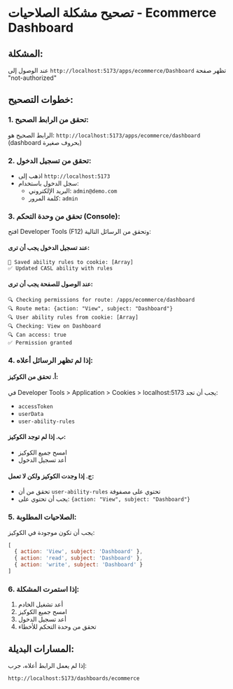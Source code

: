 # تصحيح مشكلة الصلاحيات - Ecommerce Dashboard

## المشكلة:
عند الوصول إلى `http://localhost:5173/apps/ecommerce/Dashboard` تظهر صفحة "not-authorized"

## خطوات التصحيح:

### 1. تحقق من الرابط الصحيح:
الرابط الصحيح هو: `http://localhost:5173/apps/ecommerce/dashboard` (dashboard بحروف صغيرة)

### 2. تحقق من تسجيل الدخول:
- اذهب إلى `http://localhost:5173`
- سجل الدخول باستخدام:
  - البريد الإلكتروني: `admin@demo.com`
  - كلمة المرور: `admin`

### 3. تحقق من وحدة التحكم (Console):
افتح Developer Tools (F12) وتحقق من الرسائل التالية:

#### عند تسجيل الدخول يجب أن ترى:
```
🍪 Saved ability rules to cookie: [Array]
✅ Updated CASL ability with rules
```

#### عند الوصول للصفحة يجب أن ترى:
```
🔍 Checking permissions for route: /apps/ecommerce/dashboard
🔍 Route meta: {action: "View", subject: "Dashboard"}
🔍 User ability rules from cookie: [Array]
🔍 Checking: View on Dashboard
🔍 Can access: true
✅ Permission granted
```

### 4. إذا لم تظهر الرسائل أعلاه:

#### أ. تحقق من الكوكيز:
في Developer Tools > Application > Cookies > localhost:5173
يجب أن تجد:
- `accessToken`
- `userData`
- `user-ability-rules`

#### ب. إذا لم توجد الكوكيز:
- امسح جميع الكوكيز
- أعد تسجيل الدخول

#### ج. إذا وجدت الكوكيز ولكن لا تعمل:
- تحقق من أن `user-ability-rules` تحتوي على مصفوفة
- يجب أن تحتوي على: `{action: "View", subject: "Dashboard"}`

### 5. الصلاحيات المطلوبة:
يجب أن تكون موجودة في الكوكيز:
```javascript
[
  { action: 'View', subject: 'Dashboard' },
  { action: 'read', subject: 'Dashboard' },
  { action: 'write', subject: 'Dashboard' }
]
```

### 6. إذا استمرت المشكلة:
1. أعد تشغيل الخادم
2. امسح جميع الكوكيز
3. أعد تسجيل الدخول
4. تحقق من وحدة التحكم للأخطاء

## المسارات البديلة:
إذا لم يعمل الرابط أعلاه، جرب:
```
http://localhost:5173/dashboards/ecommerce
``` 